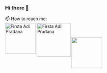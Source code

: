 ### Hi there 👋

<!--
**firstaadi-dev/firstaadi-dev** is a ✨ _special_ ✨ repository because its `README.md` (this file) appears on your GitHub profile.

Here are some ideas to get you started:

- 🔭 I’m currently working on ...
- 🌱 I’m currently learning ...
- 👯 I’m looking to collaborate on ...
- 🤔 I’m looking for help with ...
- 💬 Ask me about ...
- 📫 How to reach me: ...
- 😄 Pronouns: ...
- ⚡ Fun fact: ...
-->
📫 How to reach me: <br>
<a href="https://www.linkedin.com/in/firstaadi/">
  <img align="left" alt="Firsta Adi Pradana" width="100px" src="https://img.shields.io/badge/LinkedIn-0077B5?style=for-the-badge&logo=linkedin&logoColor=white" />
 <a href="https://www.instagram.com/firstaadi/">
  <img align="left" alt="Firsta Adi Pradana" width="110px" src="https://img.shields.io/badge/Instagram-E4405F?style=for-the-badge&logo=instagram&logoColor=white" />
</a>
  <br>
  <h2>

<img height="100em" src="https://github-readme-stats.vercel.app/api?username=firstaadi-dev&show_icons=true&hide_border=true&&count_private=true&include_all_commits=true" />
  </p>
